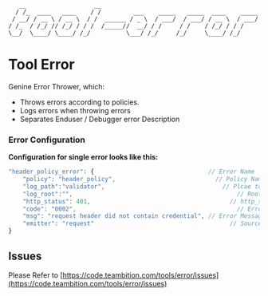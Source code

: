 ```
   __                   __                                            
  / /_  ____   ____    / /         ___    _____   _____  ____    _____
 / __/ / __ \ / __ \  / /  ______ / _ \  / ___/  / ___/ / __ \  / ___/
/ /_  / /_/ // /_/ / / /  /_____//  __/ / /     / /    / /_/ / / /    
\__/  \____/ \____/ /_/          \___/ /_/     /_/     \____/ /_/     

```
# Tool Error
Genine Error Thrower, which:
- Throws errors according to policies.
- Logs errors when throwing errors
- Separates Enduser / Debugger error Description

### Error Configuration
__Configuration for single error looks like this:__

```javascript
"header_policy_error": {      							// Error Name        
	"policy": "header_policy",							  // Policy Name
	"log_path":"validator",								    // Plcae to log the Error
	"log_root":"",										        // Root of the Log
	"http_status": 401,									      // http_status if needed
	"code": "0002",										        // Error Code
	"msg": "request header did not contain credential", // Error Message
	"emitter": "request"								      // Source Of Error
}
```

## Issues
Please Refer to [https://code.teambition.com/tools/error/issues](https://code.teambition.com/tools/error/issues)
